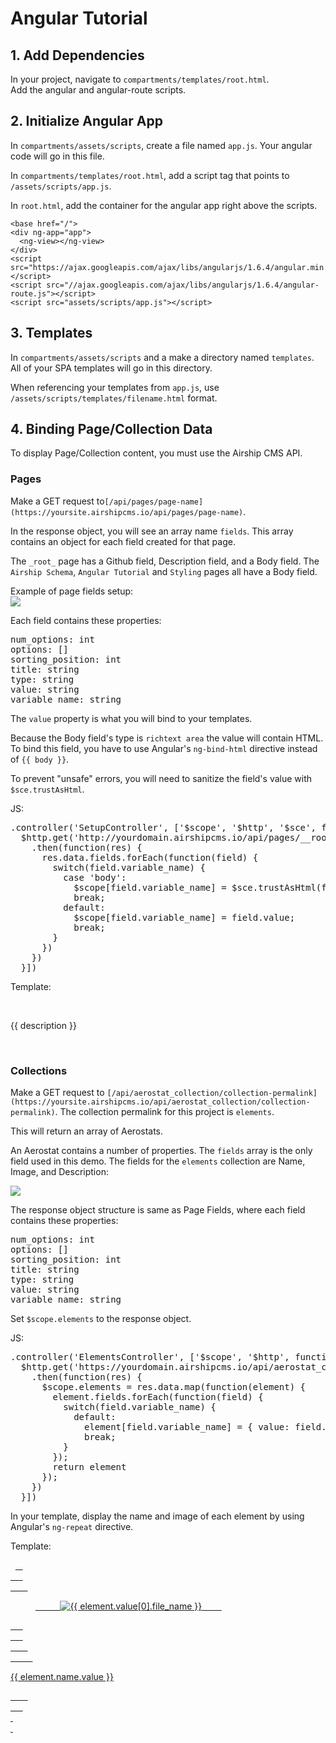 # Angular Tutorial

## 1\. Add Dependencies

In your project, navigate to `compartments/templates/root.html`.  
Add the angular and angular-route scripts.

## 2\. Initialize Angular App

In `compartments/assets/scripts`, create a file named `app.js`. Your angular code will go in this file.

In `compartments/templates/root.html`, add a script tag that points to `/assets/scripts/app.js`.

In `root.html`, add the container for the angular app right above the scripts.
```
<base href="/">  
<div ng-app="app">  
  <ng-view></ng-view>  
</div>  
<script src="https://ajax.googleapis.com/ajax/libs/angularjs/1.6.4/angular.min.js"></script>  
<script src="//ajax.googleapis.com/ajax/libs/angularjs/1.6.4/angular-route.js"></script>  
<script src="assets/scripts/app.js"></script>
```

## 3\. Templates

In `compartments/assets/scripts` and a make a directory named `templates`. All of your SPA templates will go in this directory.

When referencing your templates from `app.js`, use `/assets/scripts/templates/filename.html` format.

## 4\. Binding Page/Collection Data

To display Page/Collection content, you must use the Airship CMS API.

### Pages

Make a GET request to`[/api/pages/page-name](https://yoursite.airshipcms.io/api/pages/page-name)`.

In the response object, you will see an array name `fields`. This array contains an object for each field created for that page.

The `_root_` page has a Github field, Description field, and a Body field. The `Airship Schema`, `Angular Tutorial` and `Styling` pages all have a Body field.

Example of page fields setup:  
![](http://res.cloudinary.com/airship/image/upload/v1497216300/media/page-fields-760px_kxl0g5.png)

Each field contains these properties:

<pre>num_options: int
options: []
sorting_position: int
title: string
type: string
value: string
variable_name: string</pre>

The `value` property is what you will bind to your templates.

Because the Body field's type is `richtext area` the value will contain HTML. To bind this field, you have to use Angular's `ng-bind-html` directive instead of `{{ body }}`.

To prevent "unsafe" errors, you will need to sanitize the field's value with `$sce.trustAsHtml`.

JS:

<pre>.controller('SetupController', ['$scope', '$http', '$sce', function($scope, $http, $sce) {
  $http.get('http://yourdomain.airshipcms.io/api/pages/__root__')
    .then(function(res) {
      res.data.fields.forEach(function(field) {
        switch(field.variable_name) {
          case 'body':
            $scope[field.variable_name] = $sce.trustAsHtml(field.value); //sanitze html
            break;
          default:
            $scope[field.variable_name] = field.value;
            break;
        }
      })
    })
  }])</pre>

Template:

<div>  
    <p>{{ description }}</p>  
    <div ng-bind-html='body' class='body'></div>  
</div>

### Collections

Make a GET request to `[/api/aerostat_collection/collection-permalink](https://yoursite.airshipcms.io/api/aerostat_collection/collection-permalink)`. The collection permalink for this project is `elements`.

This will return an array of Aerostats.

An Aerostat contains a number of properties. The `fields` array is the only field used in this demo. The fields for the `elements` collection are Name, Image, and Description:

![](http://res.cloudinary.com/airship/image/upload/v1497218205/media/elements-fields_dq3h80.png)

The response object structure is same as Page Fields, where each field contains these properties:

<pre>num_options: int
options: []
sorting_position: int
title: string
type: string
value: string
variable_name: string</pre>

Set `$scope.elements` to the response object.

JS:

<pre>.controller('ElementsController', ['$scope', '$http', function($scope, $http) {
  $http.get('https://yourdomain.airshipcms.io/api/aerostat_collection/elements?limit=20&sort=sorting_position')
    .then(function(res) {
      $scope.elements = res.data.map(function(element) {
        element.fields.forEach(function(field) {
          switch(field.variable_name) {
            default:
              element[field.variable_name] = { value: field.value };
              break;
          }
        });
        return element
      });
    })
  }])</pre>

In your template, display the name and image of each element by using Angular's `ng-repeat` directive.

Template:

<div>  
  <a href='/elements/{{ element.id }}' class='element' ng-repeat='element in elements'>  
    <div class='card'>  
      <div class='card-image'>  
        <figure class="image">  
          <img src="{{ element.image.value[0].thumbnail_url }}" alt="{{ element.value[0].file_name }}">  
        </figure>  
      </div>  
      <div class='card-content'>  
        <div class="media-content">  
          <p class="title is-4">{{ element.name.value }}</p>  
        </div>  
      </div>  
  </div>  
  </a>  
</div>

